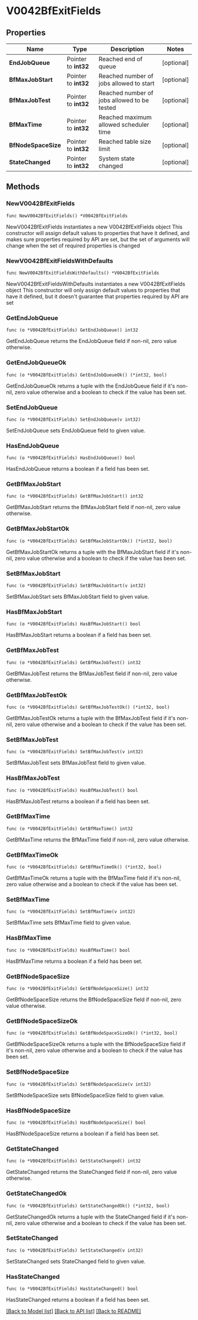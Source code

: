 # V0042BfExitFields

## Properties

Name | Type | Description | Notes
------------ | ------------- | ------------- | -------------
**EndJobQueue** | Pointer to **int32** | Reached end of queue | [optional] 
**BfMaxJobStart** | Pointer to **int32** | Reached number of jobs allowed to start | [optional] 
**BfMaxJobTest** | Pointer to **int32** | Reached number of jobs allowed to be tested | [optional] 
**BfMaxTime** | Pointer to **int32** | Reached maximum allowed scheduler time | [optional] 
**BfNodeSpaceSize** | Pointer to **int32** | Reached table size limit | [optional] 
**StateChanged** | Pointer to **int32** | System state changed | [optional] 

## Methods

### NewV0042BfExitFields

`func NewV0042BfExitFields() *V0042BfExitFields`

NewV0042BfExitFields instantiates a new V0042BfExitFields object
This constructor will assign default values to properties that have it defined,
and makes sure properties required by API are set, but the set of arguments
will change when the set of required properties is changed

### NewV0042BfExitFieldsWithDefaults

`func NewV0042BfExitFieldsWithDefaults() *V0042BfExitFields`

NewV0042BfExitFieldsWithDefaults instantiates a new V0042BfExitFields object
This constructor will only assign default values to properties that have it defined,
but it doesn't guarantee that properties required by API are set

### GetEndJobQueue

`func (o *V0042BfExitFields) GetEndJobQueue() int32`

GetEndJobQueue returns the EndJobQueue field if non-nil, zero value otherwise.

### GetEndJobQueueOk

`func (o *V0042BfExitFields) GetEndJobQueueOk() (*int32, bool)`

GetEndJobQueueOk returns a tuple with the EndJobQueue field if it's non-nil, zero value otherwise
and a boolean to check if the value has been set.

### SetEndJobQueue

`func (o *V0042BfExitFields) SetEndJobQueue(v int32)`

SetEndJobQueue sets EndJobQueue field to given value.

### HasEndJobQueue

`func (o *V0042BfExitFields) HasEndJobQueue() bool`

HasEndJobQueue returns a boolean if a field has been set.

### GetBfMaxJobStart

`func (o *V0042BfExitFields) GetBfMaxJobStart() int32`

GetBfMaxJobStart returns the BfMaxJobStart field if non-nil, zero value otherwise.

### GetBfMaxJobStartOk

`func (o *V0042BfExitFields) GetBfMaxJobStartOk() (*int32, bool)`

GetBfMaxJobStartOk returns a tuple with the BfMaxJobStart field if it's non-nil, zero value otherwise
and a boolean to check if the value has been set.

### SetBfMaxJobStart

`func (o *V0042BfExitFields) SetBfMaxJobStart(v int32)`

SetBfMaxJobStart sets BfMaxJobStart field to given value.

### HasBfMaxJobStart

`func (o *V0042BfExitFields) HasBfMaxJobStart() bool`

HasBfMaxJobStart returns a boolean if a field has been set.

### GetBfMaxJobTest

`func (o *V0042BfExitFields) GetBfMaxJobTest() int32`

GetBfMaxJobTest returns the BfMaxJobTest field if non-nil, zero value otherwise.

### GetBfMaxJobTestOk

`func (o *V0042BfExitFields) GetBfMaxJobTestOk() (*int32, bool)`

GetBfMaxJobTestOk returns a tuple with the BfMaxJobTest field if it's non-nil, zero value otherwise
and a boolean to check if the value has been set.

### SetBfMaxJobTest

`func (o *V0042BfExitFields) SetBfMaxJobTest(v int32)`

SetBfMaxJobTest sets BfMaxJobTest field to given value.

### HasBfMaxJobTest

`func (o *V0042BfExitFields) HasBfMaxJobTest() bool`

HasBfMaxJobTest returns a boolean if a field has been set.

### GetBfMaxTime

`func (o *V0042BfExitFields) GetBfMaxTime() int32`

GetBfMaxTime returns the BfMaxTime field if non-nil, zero value otherwise.

### GetBfMaxTimeOk

`func (o *V0042BfExitFields) GetBfMaxTimeOk() (*int32, bool)`

GetBfMaxTimeOk returns a tuple with the BfMaxTime field if it's non-nil, zero value otherwise
and a boolean to check if the value has been set.

### SetBfMaxTime

`func (o *V0042BfExitFields) SetBfMaxTime(v int32)`

SetBfMaxTime sets BfMaxTime field to given value.

### HasBfMaxTime

`func (o *V0042BfExitFields) HasBfMaxTime() bool`

HasBfMaxTime returns a boolean if a field has been set.

### GetBfNodeSpaceSize

`func (o *V0042BfExitFields) GetBfNodeSpaceSize() int32`

GetBfNodeSpaceSize returns the BfNodeSpaceSize field if non-nil, zero value otherwise.

### GetBfNodeSpaceSizeOk

`func (o *V0042BfExitFields) GetBfNodeSpaceSizeOk() (*int32, bool)`

GetBfNodeSpaceSizeOk returns a tuple with the BfNodeSpaceSize field if it's non-nil, zero value otherwise
and a boolean to check if the value has been set.

### SetBfNodeSpaceSize

`func (o *V0042BfExitFields) SetBfNodeSpaceSize(v int32)`

SetBfNodeSpaceSize sets BfNodeSpaceSize field to given value.

### HasBfNodeSpaceSize

`func (o *V0042BfExitFields) HasBfNodeSpaceSize() bool`

HasBfNodeSpaceSize returns a boolean if a field has been set.

### GetStateChanged

`func (o *V0042BfExitFields) GetStateChanged() int32`

GetStateChanged returns the StateChanged field if non-nil, zero value otherwise.

### GetStateChangedOk

`func (o *V0042BfExitFields) GetStateChangedOk() (*int32, bool)`

GetStateChangedOk returns a tuple with the StateChanged field if it's non-nil, zero value otherwise
and a boolean to check if the value has been set.

### SetStateChanged

`func (o *V0042BfExitFields) SetStateChanged(v int32)`

SetStateChanged sets StateChanged field to given value.

### HasStateChanged

`func (o *V0042BfExitFields) HasStateChanged() bool`

HasStateChanged returns a boolean if a field has been set.


[[Back to Model list]](../README.md#documentation-for-models) [[Back to API list]](../README.md#documentation-for-api-endpoints) [[Back to README]](../README.md)



